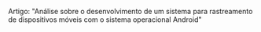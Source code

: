 Artigo: "Análise sobre o desenvolvimento de um sistema para rastreamento de dispositivos móveis com o sistema operacional Android"
